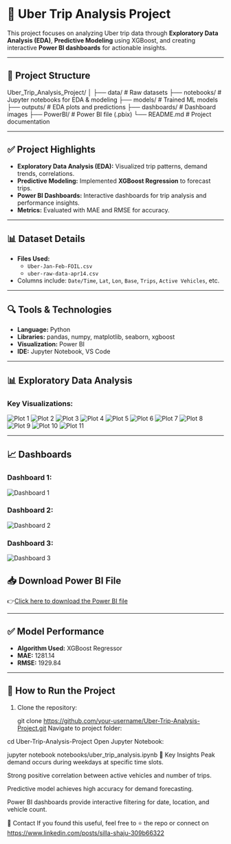 # 🚖 Uber Trip Analysis Project

This project focuses on analyzing Uber trip data through **Exploratory Data Analysis (EDA)**, **Predictive Modeling** using XGBoost, and creating interactive **Power BI dashboards** for actionable insights.

---

## 📌 **Project Structure**
Uber_Trip_Analysis_Project/
│
├── data/ # Raw datasets
├── notebooks/ # Jupyter notebooks for EDA & modeling
├── models/ # Trained ML models
├── outputs/ # EDA plots and predictions
├── dashboards/ # Dashboard images
├── PowerBI/ # Power BI file (.pbix)
└── README.md # Project documentation



---

## ✅ **Project Highlights**
- **Exploratory Data Analysis (EDA):** Visualized trip patterns, demand trends, correlations.
- **Predictive Modeling:** Implemented **XGBoost Regression** to forecast trips.
- **Power BI Dashboards:** Interactive dashboards for trip analysis and performance insights.
- **Metrics:** Evaluated with MAE and RMSE for accuracy.

---

## 📊 **Dataset Details**
- **Files Used:**
  - `Uber-Jan-Feb-FOIL.csv`
  - `uber-raw-data-apr14.csv`
- Columns include: `Date/Time`, `Lat`, `Lon`, `Base`, `Trips`, `Active Vehicles`, etc.

---

## 🔍 **Tools & Technologies**
- **Language:** Python  
- **Libraries:** pandas, numpy, matplotlib, seaborn, xgboost  
- **Visualization:** Power BI  
- **IDE:** Jupyter Notebook, VS Code  

---

## 📊 **Exploratory Data Analysis**
### Key Visualizations:
![Plot 1](plot1.png)
![Plot 2](plot2.png)
![Plot 3](plot3.png)
![Plot 4](plot4.png)
![Plot 5](plot5.png)
![Plot 6](plot6.png)
![Plot 7](plot7.png)
![Plot 8](plot8.png)
![Plot 9](plot9.png)
![Plot 10](plot10.png)
![Plot 11](plot11.png)

---

## 📈 **Dashboards**
### Dashboard 1:
![Dashboard 1](Dashboard1.png)

### Dashboard 2:
![Dashboard 2](Dashboard2.png)

### Dashboard 3:
![Dashboard 3](Dashboard3.png)


## 📥 **Download Power BI File**
👉[Click here to download the Power BI file](Uber_Trip_Analysis_Dashboards.pbix)

---

## ✅ **Model Performance**
- **Algorithm Used:** XGBoost Regressor
- **MAE:** 1281.14  
- **RMSE:** 1929.84

---

## 📌 **How to Run the Project**
1. Clone the repository:
   
   git clone https://github.com/your-username/Uber-Trip-Analysis-Project.git
Navigate to project folder:


cd Uber-Trip-Analysis-Project
Open Jupyter Notebook:


jupyter notebook notebooks/uber_trip_analysis.ipynb
📢 Key Insights
Peak demand occurs during weekdays at specific time slots.

Strong positive correlation between active vehicles and number of trips.

Predictive model achieves high accuracy for demand forecasting.

Power BI dashboards provide interactive filtering for date, location, and vehicle count.

📧 Contact
If you found this useful, feel free to ⭐ the repo or connect on https://www.linkedin.com/posts/silla-shaju-309b66322
